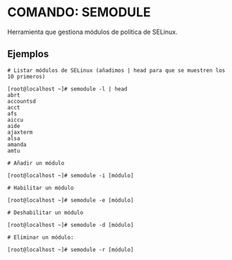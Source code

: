 # COMANDO: SEMODULE

Herramienta que gestiona módulos de política de SELinux.

## Ejemplos

```
# Listar módulos de SELinux (añadimos | head para que se muestren los 10 primeros)

[root@localhost ~]# semodule -l | head
abrt
accountsd
acct
afs
aiccu
aide
ajaxterm
alsa
amanda
amtu

```

```
# Añadir un módulo

[root@localhost ~]# semodule -i [módulo]

# Habilitar un módulo

[root@localhost ~]# semodule -e [módulo]

# Deshabilitar un módulo

[root@localhost ~]# semodule -d [módulo]

# Eliminar un módulo: 

[root@localhost ~]# semodule -r [módulo]

```

